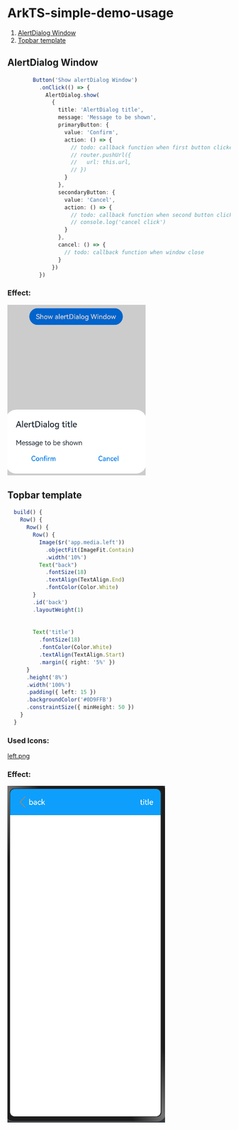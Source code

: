 # ArkTS-simple-demo-usage

1. [AlertDialog Window](##alertdialog-window)
2. [Topbar template](##topbar-template)

## AlertDialog Window
```typescript
        Button('Show alertDialog Window')
          .onClick(() => {
            AlertDialog.show(
              {
                title: 'AlertDialog title',
                message: 'Message to be shown',
                primaryButton: {
                  value: 'Confirm',
                  action: () => {
                    // todo: callback function when first button clicked
                    // router.pushUrl({
                    //   url: this.url,
                    // })
                  }
                },
                secondaryButton: {
                  value: 'Cancel',
                  action: () => {
                    // todo: callback function when second button clicked
                    // console.log('cancel click')
                  }
                },
                cancel: () => {
                  // todo: callback function when window close
                }
              })
          })
```
### Effect:
<div>
        <img src="screenshots/alertDialogWindow.png">
</div>

## Topbar template
```typescript
  build() {
    Row() {
      Row() {
        Row() {
          Image($r('app.media.left'))
            .objectFit(ImageFit.Contain)
            .width('10%')
          Text("back")
            .fontSize(18)
            .textAlign(TextAlign.End)
            .fontColor(Color.White)
        }
        .id('back')
        .layoutWeight(1)


        Text('title')
          .fontSize(18)
          .fontColor(Color.White)
          .textAlign(TextAlign.Start)
          .margin({ right: '5%' })
      }
      .height('8%')
      .width('100%')
      .padding({ left: 15 })
      .backgroundColor('#0D9FFB')
      .constraintSize({ minHeight: 50 })
    }
  }
```
### Used Icons:
[left.png](icons/left.png)
### Effect:
<div>
        <img src="screenshots/topbar_classic_template.png">
</div>
